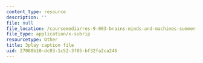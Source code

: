 ```yaml
---
content_type: resource
description: ''
file: null
file_location: /coursemedia/res-9-003-brains-minds-and-machines-summer-course-summer-2015/27088b10dc031c523f85bf32fa2ca246_rUqqquitfMQ.srt
file_type: application/x-subrip
resourcetype: Other
title: 3play caption file
uid: 27088b10-dc03-1c52-3f85-bf32fa2ca246
---
```

